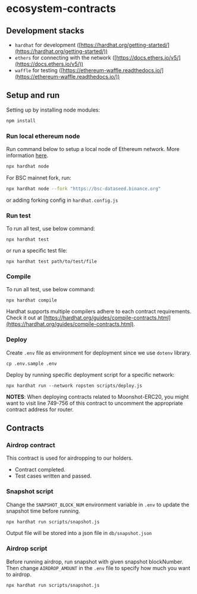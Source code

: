 # ecosystem-contracts
## Development stacks
* `hardhat` for development ([https://hardhat.org/getting-started/](https://hardhat.org/getting-started/))
* `ethers` for connecting with the network ([https://docs.ethers.io/v5/](https://docs.ethers.io/v5/))
* `waffle` for testing ([https://ethereum-waffle.readthedocs.io/](https://ethereum-waffle.readthedocs.io/))

## Setup and run
Setting up by installing node modules:
```bash
npm install
```

### Run local ethereum node
Run command below to setup a local node of Ethereum network. More information [here](https://hardhat.org/hardhat-network/).
```bash
npx hardhat node
```

For BSC mainnet fork, run:
```bash
npx hardhat node --fork "https://bsc-dataseed.binance.org"
```
or adding forking config in `hardhat.config.js`

### Run test
To run all test, use below command:
```
npx hardhat test
```
or run a specific test file:
```
npx hardhat test path/to/test/file
```

### Compile
To run all test, use below command:
```
npx hardhat compile
```
Hardhat supports multiple compilers adhere to each contract requirements. Check it out at [https://hardhat.org/guides/compile-contracts.html](https://hardhat.org/guides/compile-contracts.html).

### Deploy
Create `.env` file as environment for deployment since we use `dotenv` library.
```
cp .env.sample .env
```

Deploy by running specific deployment script for a specific network:
```
npx hardhat run --network ropsten scripts/deploy.js
```

**NOTES**: When deploying contracts related to Moonshot-ERC20, you might want to visit line 749-756 of this contract to uncomment the appropriate contract address for router.

## Contracts
### Airdrop contract
This contract is used for airdropping to our holders.
- Contract completed.
- Test cases written and passed.

### Snapshot script
Change the `SNAPSHOT_BLOCK_NUM` environment variable in `.env` to update the snapshot time before running.
```bash
npx hardhat run scripts/snapshot.js
```
Output file will be stored into a json file in `db/snapshot.json`

### Airdrop script
Before running airdrop, run snapshot with given snapshot blockNumber. Then change `AIRDROP_AMOUNT` in the `.env` file to specify how much you want to airdrop.
```bash
npx hardhat run scripts/snapshot.js
```
